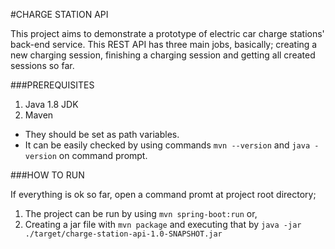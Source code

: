 #CHARGE STATION API

This project aims to demonstrate a prototype of electric car charge stations' back-end service. 
This REST API has three main jobs, basically; creating a new charging session, finishing a charging 
session and getting all created sessions so far.
    

###PREREQUISITES

1) Java 1.8 JDK
2) Maven 

* They should be set as path variables.
* It can be easily checked by using commands `mvn --version` and `java -version` on command prompt. 
   


###HOW TO RUN

If everything is ok so far, open a command promt at project root directory;
1) The project can be run by using `mvn spring-boot:run` or,
2) Creating a jar file with `mvn package` and executing that by `java -jar ./target/charge-station-api-1.0-SNAPSHOT.jar`